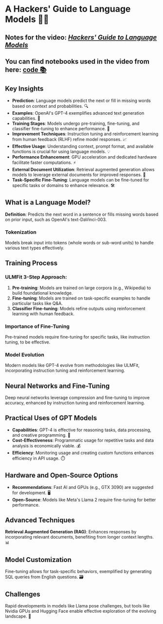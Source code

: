 <!DOCTYPE html>
<html lang="en">
<head>
    <meta charset="UTF-8">
    <meta name="viewport" content="width=device-width, initial-scale=1.0">
</head>

<body>

<h1>A Hackers' Guide to Language Models 🧑‍💻</h1>
<h2>Notes for the video: <em> <a href="https://www.youtube.com/watch?v=jkrNMKz9pWU"> Hackers' Guide to Language Models</a></em></h2>
<h2>You can find notebooks used in the video from here: <a href="https://github.com/fastai/lm-hackers">code 📚</a></h2>

<h2>Key Insights</h2>
<ul>
    <li><strong>Prediction</strong>: Language models predict the next or fill in missing words based on context and probabilities. 🔍</li>
    <li><strong>Examples</strong>: OpenAI's GPT-4 exemplifies advanced text generation capabilities. 🌟</li>
    <li><strong>Training Stages</strong>: Models undergo pre-training, fine-tuning, and classifier fine-tuning to enhance performance. 🔄</li>
    <li><strong>Improvement Techniques</strong>: Instruction tuning and reinforcement learning from human feedback (RLHF) refine model responses. 📈</li>
    <li><strong>Effective Usage</strong>: Understanding context, prompt format, and available functions is crucial for using language models. 💡</li>
    <li><strong>Performance Enhancement</strong>: GPU acceleration and dedicated hardware facilitate faster computations. ⚡</li>
    <li><strong>External Document Utilization</strong>: Retrieval augmented generation allows models to leverage external documents for improved responses. 📄</li>
    <li><strong>Task-Specific Fine-Tuning</strong>: Language models can be fine-tuned for specific tasks or domains to enhance relevance. 🛠️</li>
</ul>

<h2>What is a Language Model?</h2>
<p><strong>Definition</strong>: Predicts the next word in a sentence or fills missing words based on prior input, such as OpenAI's text-DaVinci-003.</p>

<h3>Tokenization</h3>
<p>Models break input into tokens (whole words or sub-word units) to handle various text types effectively.</p>

<h2>Training Process</h2>
<h3>ULMFit 3-Step Approach:</h3>
<ol>
    <li><strong>Pre-training</strong>: Models are trained on large corpora (e.g., Wikipedia) to build foundational knowledge.</li>
    <li><strong>Fine-tuning</strong>: Models are trained on task-specific examples to handle particular tasks like Q&A.</li>
    <li><strong>Classifier Fine-tuning</strong>: Models refine outputs using reinforcement learning with human feedback.</li>
</ol>

<h3>Importance of Fine-Tuning</h3>
<p>Pre-trained models require fine-tuning for specific tasks, like instruction tuning, to be effective.</p>

<h3>Model Evolution</h3>
<p>Modern models like GPT-4 evolve from methodologies like ULMFit, incorporating instruction tuning and reinforcement learning.</p>

<h2>Neural Networks and Fine-Tuning</h2>
<p>Deep neural networks leverage compression and fine-tuning to improve accuracy, enhanced by instruction tuning and reinforcement learning.</p>

<h2>Practical Uses of GPT Models</h2>
<ul>
    <li><strong>Capabilities</strong>: GPT-4 is effective for reasoning tasks, data processing, and creative programming. 🔧</li>
    <li><strong>Cost-Effectiveness</strong>: Programmatic usage for repetitive tasks and data analysis is economically viable. 💰</li>
    <li><strong>Efficiency</strong>: Monitoring usage and creating custom functions enhances efficiency in API usage. ⏱️</li>
</ul>

<h2>Hardware and Open-Source Options</h2>
<ul>
    <li><strong>Recommendations</strong>: Fast AI and GPUs (e.g., GTX 3090) are suggested for development. 🖥️</li>
    <li><strong>Open-Source</strong>: Models like Meta's Llama 2 require fine-tuning for better performance.</li>
</ul>

<h2>Advanced Techniques</h2>
<p><strong>Retrieval Augmented Generation (RAG)</strong>: Enhances responses by incorporating relevant documents, benefiting from longer context lengths. 📊</p>

<h2>Model Customization</h2>
<p>Fine-tuning allows for task-specific behaviors, exemplified by generating SQL queries from English questions. 🗃️</p>

<h2>Challenges</h2>
<p>Rapid developments in models like Llama pose challenges, but tools like Nvidia GPUs and Hugging Face enable effective exploration of the evolving landscape. 🚀</p>

</body>
</html>
